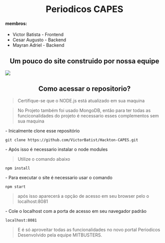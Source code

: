 <h1 align="center" > Periodicos CAPES </h1>


<h4>membros:</h4>
<ul>
<li>Victor Batista - Frontend</li>
<li>Cesar Augusto - Backend</li>
<li>Mayran Adriel - Backend</li>
</ul>

<h2 align="center">Um pouco do site construido por nossa equipe</h2>

[<img src="./public/assets/video/Periodicos-capes.gif">]()

<h2 align="center">Como acessar o repositorio? </h2>

 > Certifique-se que o NODE.js está atualizado em sua maquina

 > No Projeto também foi usado MongoDB, então para ter todas as funciconalidades do projeto é necessario esses complementos sem sua maquina

 <p> - Inicalmente clone esse repositório</p>

 ```
git clone https://github.com/VictorBatist/Hackton-CAPES.git
 ```

<p> - Após isso é necessario instalar o node modules</p>

> Utilize o comando abaixo 

```
npm install
```

<p> - Para executar o site é necessario usar o comando</p>

```
npm start
```
>após isso aparecerá a opção de acesso em seu browser pelo o localhost:8081

<p> - Cole o localhost com a porta de acesso em seu navegador padrão</p>

```
localhost:8081
```

> E é só aproveitar todas as funcionalidades no novo portal Periodicos Desenvolvido pela equipe MITBUSTERS.
